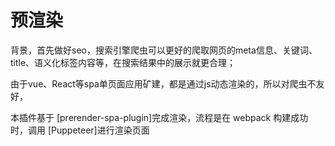 # 预渲染

背景，首先做好seo，搜索引擎爬虫可以更好的爬取网页的meta信息、关键词、title、语义化标签内容等，在搜索结果中的展示就更合理；

由于vue、React等spa单页面应用矿建，都是通过js动态渲染的，所以对爬虫不友好，

本插件基于 [prerender-spa-plugin]完成渲染，流程是在 webpack 构建成功时，调用 [Puppeteer]进行渲染页面
